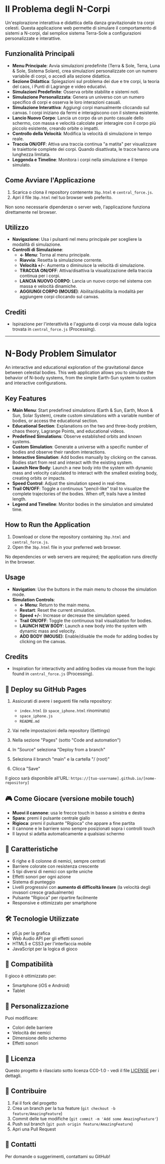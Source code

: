 # Il Problema degli N-Corpi

Un'esplorazione interattiva e didattica della danza gravitazionale tra corpi celesti. Questa applicazione web permette di simulare il comportamento di sistemi a N-corpi, dal semplice sistema Terra-Sole a configurazioni personalizzate e interattive.

## Funzionalità Principali

*   **Menu Principale**: Avvia simulazioni predefinite (Terra & Sole, Terra, Luna & Sole, Sistema Solare), crea simulazioni personalizzate con un numero variabile di corpi, o accedi alla sezione didattica.
*   **Sezione Didattica**: Spiegazioni sul problema dei due e tre corpi, la teoria del caos, i Punti di Lagrange e video educativi.
*   **Simulazioni Predefinite**: Osserva orbite stabilite e sistemi noti.
*   **Simulazione Personalizzata**: Genera un universo con un numero specifico di corpi e osserva le loro interazioni casuali.
*   **Simulazione Interattiva**: Aggiungi corpi manualmente cliccando sul canvas. I corpi iniziano da fermi e interagiscono con il sistema esistente.
*   **Lancio Nuovo Corpo**: Lancia un corpo da un punto casuale dello schermo, con massa e velocità calcolate per interagire con il corpo più piccolo esistente, creando orbite o impatti.
*   **Controllo della Velocità**: Modifica la velocità di simulazione in tempo reale.
*   **Traccia ON/OFF**: Attiva una traccia continua "a matita" per visualizzare le traiettorie complete dei corpi. Quando disattivata, le tracce hanno una lunghezza limitata.
*   **Leggenda e Timeline**: Monitora i corpi nella simulazione e il tempo simulato.

## Come Avviare l'Applicazione

1.  Scarica o clona il repository contenente `3bp.html` e `central_force.js`.
2.  Apri il file `3bp.html` nel tuo browser web preferito.

Non sono necessarie dipendenze o server web, l'applicazione funziona direttamente nel browser.

## Utilizzo

*   **Navigazione**: Usa i pulsanti nel menu principale per scegliere la modalità di simulazione.
*   **Controlli di Simulazione**:
    *   **<- Menu**: Torna al menu principale.
    *   **Riavvia**: Resetta la simulazione corrente.
    *   **Velocità +/-**: Aumenta o diminuisce la velocità di simulazione.
    *   **TRACCIA ON/OFF**: Attiva/disattiva la visualizzazione della traccia continua per i corpi.
    *   **LANCIA NUOVO CORPO**: Lancia un nuovo corpo nel sistema con massa e velocità dinamiche.
    *   **AGGIUNGI CORPO (MOUSE)**: Abilita/disabilita la modalità per aggiungere corpi cliccando sul canvas.

## Crediti

*   Ispirazione per l'interattività e l'aggiunta di corpi via mouse dalla logica trovata in `central_force.js` (Processing).

---

# N-Body Problem Simulator

An interactive and educational exploration of the gravitational dance between celestial bodies. This web application allows you to simulate the behavior of N-body systems, from the simple Earth-Sun system to custom and interactive configurations.

## Key Features

*   **Main Menu**: Start predefined simulations (Earth & Sun, Earth, Moon & Sun, Solar System), create custom simulations with a variable number of bodies, or access the educational section.
*   **Educational Section**: Explanations on the two and three-body problem, chaos theory, Lagrange Points, and educational videos.
*   **Predefined Simulations**: Observe established orbits and known systems.
*   **Custom Simulation**: Generate a universe with a specific number of bodies and observe their random interactions.
*   **Interactive Simulation**: Add bodies manually by clicking on the canvas. Bodies start from rest and interact with the existing system.
*   **Launch New Body**: Launch a new body into the system with dynamic mass and velocity calculated to interact with the smallest existing body, creating orbits or impacts.
*   **Speed Control**: Adjust the simulation speed in real-time.
*   **Trail ON/OFF**: Toggle a continuous "pencil-like" trail to visualize the complete trajectories of the bodies. When off, trails have a limited length.
*   **Legend and Timeline**: Monitor bodies in the simulation and simulated time.

## How to Run the Application

1.  Download or clone the repository containing `3bp.html` and `central_force.js`.
2.  Open the `3bp.html` file in your preferred web browser.

No dependencies or web servers are required; the application runs directly in the browser.

## Usage

*   **Navigation**: Use the buttons in the main menu to choose the simulation mode.
*   **Simulation Controls**:
    *   **<- Menu**: Return to the main menu.
    *   **Restart**: Reset the current simulation.
    *   **Speed +/-**: Increase or decrease the simulation speed.
    *   **Trail ON/OFF**: Toggle the continuous trail visualization for bodies.
    *   **LAUNCH NEW BODY**: Launch a new body into the system with dynamic mass and velocity.
    *   **ADD BODY (MOUSE)**: Enable/disable the mode for adding bodies by clicking on the canvas.

## Credits

*   Inspiration for interactivity and adding bodies via mouse from the logic found in `central_force.js` (Processing).

## 🚀 Deploy su GitHub Pages

1. Assicurati di avere i seguenti file nella repository:
   - `index.html` (o `space_iphone.html` rinominato)
   - `space_iphone.js`
   - `README.md`

2. Vai nelle impostazioni della repository (Settings)
3. Nella sezione "Pages" (sotto "Code and automation")
4. In "Source" seleziona "Deploy from a branch"
5. Seleziona il branch "main" e la cartella "/ (root)"
6. Clicca "Save"

Il gioco sarà disponibile all'URL: `https://[tuo-username].github.io/[nome-repository]`

## 🎮 Come Giocare (versione mobile touch)

- **Muovi il cannone**: usa le frecce touch in basso a sinistra e destra
- **Spara**: premi il pulsante centrale giallo
- **Rigioca**: premi il pulsante "Rigioca" che appare a fine partita
- Il cannone e le barriere sono sempre posizionati sopra i controlli touch
- Il layout si adatta automaticamente a qualsiasi schermo

## 🎯 Caratteristiche

- 6 righe e 8 colonne di nemici, sempre centrati
- Barriere colorate con resistenza crescente
- 5 tipi diversi di nemici con sprite uniche
- Effetti sonori per ogni azione
- Sistema di punteggio
- Livelli progressivi con **aumento di difficoltà lineare** (la velocità degli invasori cresce gradualmente)
- Pulsante "Rigioca" per ripartire facilmente
- Responsive e ottimizzato per smartphone

## 🛠️ Tecnologie Utilizzate

- p5.js per la grafica
- Web Audio API per gli effetti sonori
- HTML5 e CSS3 per l'interfaccia mobile
- JavaScript per la logica di gioco

## 📱 Compatibilità

Il gioco è ottimizzato per:
- Smartphone (iOS e Android)
- Tablet

## 🎨 Personalizzazione

Puoi modificare:
- Colori delle barriere
- Velocità dei nemici
- Dimensione dello schermo
- Effetti sonori

## 📝 Licenza

Questo progetto è rilasciato sotto licenza CC0-1.0 - vedi il file [LICENSE](LICENSE) per i dettagli.

## 🤝 Contribuire

1. Fai il fork del progetto
2. Crea un branch per la tua feature (`git checkout -b feature/AmazingFeature`)
3. Commit delle tue modifiche (`git commit -m 'Add some AmazingFeature'`)
4. Push sul branch (`git push origin feature/AmazingFeature`)
5. Apri una Pull Request

## 📧 Contatti

Per domande o suggerimenti, contattami su GitHub! 
